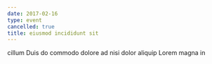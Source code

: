 ```yaml
---
date: 2017-02-16
type: event
cancelled: true
title: eiusmod incididunt sit
---
```

cillum Duis do commodo dolore ad nisi dolor aliquip Lorem magna in